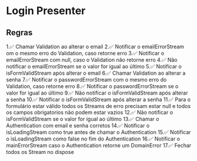 # Login Presenter
## Regras
1.✅ Chamar Validation ao alterar o email
2.✅ Notificar o emailErrorStream om o mesmo erro do Validation, caso retorne erro
3.✅ Notificar o emailErrorStream com null, caso o Validation não retorne erro
4.✅ Não notificar o emailErrorStream se o valor for igual ao último
5.✅ Notificar o isFormValidStream após alterar o email
6.✅ Chamar Validation ao alterar a senha
7.✅ Notificar o passwordErrorStream com o mesmo erro do Validation, caso retorne erro
8.✅ Notificar o passwordErrorStream se o valor for igual ao último
9.✅ Não notificar o isFormValidStream após alterar a senha
10.✅ Notificar o isFormValidStream após alterar a senha
11.✅ Para o formulário estar válido todos os Streams de erro precisam estar null e todos os campos obrigatorios não podem estar vazios
12.✅ Não notificar o isFormValidStream se o valor for igual ao último
13.✅ Chamar o Authentication com email e senha corretos
14.✅ Notificar o isLoadingStream como true antes de chamar o Authentication
15.✅ Notificar o isLoadingStream como false no fim do Authentication
16.✅ Notificar o mainErrorStream caso o Authentication retorne um DomainError
17.✅ Fechar todos os Stream no dispose